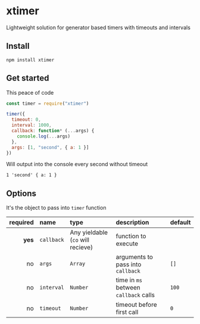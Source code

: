 # xtimer

Lightweight solution for generator based timers with timeouts and intervals

## Install

```
npm install xtimer
```

## Get started

This peace of code

```js
const timer = require("xtimer")

timer({
  timeout: 0,
  interval: 1000,
  callback: function* (...args) {
    console.log(...args)
  },
  args: [1, "second", { a: 1 }]
})
```

Will output into the console every second without timeout

```
1 'second' { a: 1 }
```

## Options

It's the object to pass into `timer` function

required | name | type | description | default
---: | :--- | :--- | :--- | :---
**yes** | `callback` | Any yieldable (`co` will recieve) | function to execute  |
no | `args` | `Array` | arguments to pass into `callback` | `[]`
no | `interval` | `Number` | time in `ms` between `callback` calls | `100`
no | `timeout` | `Number` | timeout before first call | `0`
